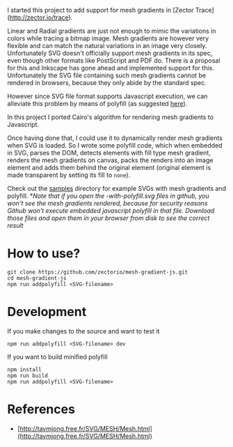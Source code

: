 
I started this project to add support for mesh gradients in [Zector Trace]
(http://zector.io/trace).

Linear and Radial gradients are just not enough to mimic the variations in
colors while tracing a bitmap image. Mesh gradients are however very flexible
and can match the natural variations in an image very closely. Unfortunately
SVG doesn't officially support mesh gradients in its spec, even though other
formats like PostScript and PDF do. There is a proposal for this and Inkscape
has gone ahead and implemented support for this. Unfortunately the SVG file
containing such mesh gradients cannot be rendered in browsers, because they
only abide by the standard spec.

However since SVG file format supports Javascript execution, we can alleviate
this problem by means of polyfill (as suggested [here](http://tavmjong.free.fr/svg2_status.html)).

In this project I ported Cairo's algorithm for rendering mesh gradients to
Javascript.

Once having done that, I could use it to dynamically render mesh gradients when
SVG is loaded. So I wrote some polyfill code, which when embedded in SVG,
parses the DOM, detects elements with fill type mesh gradient, renders the
mesh gradients on canvas, packs the renders into an image element and adds them
behind the original element (original element is made transparent by setting
its fill to `none`).

Check out the [samples](https://github.com/zectorio/mesh-gradient-js/tree/master/samples)
directory for example SVGs with mesh gradients and polyfill. **Note that if you
open the *-with-polyfill.svg files in github, you won't see the mesh gradients
rendered, because for security reasons Github won't execute embedded javascript
polyfill in that file. Download those files and open them in your browser from
disk to see the correct result**

How to use?
============

    git clone https://github.com/zectorio/mesh-gradient-js.git
    cd mesh-gradient-js
    npm run addpolyfill <SVG-filename>


Development
===========

If you make changes to the source and want to test it

    npm run addpolyfill <SVG-filename> dev

If you want to build minified polyfill

    npm install
    npm run build
    npm run addpolyfill <SVG-filename>

References
==========

* [http://tavmjong.free.fr/SVG/MESH/Mesh.html](http://tavmjong.free.fr/SVG/MESH/Mesh.html)

